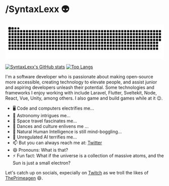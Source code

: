 # /SyntaxLexx 👽

<picture>
  <source media="(prefers-color-scheme: dark)" srcset="https://raw.githubusercontent.com/syntaxlexx/syntaxlexx/output/github-contribution-grid-snake-dark.svg">
  <source media="(prefers-color-scheme: light)" srcset="https://raw.githubusercontent.com/syntaxlexx/syntaxlexx/output/github-contribution-grid-snake.svg">
  <img alt="github contribution grid snake animation" src="https://raw.githubusercontent.com/syntaxlexx/syntaxlexx/output/github-contribution-grid-snake.svg">
</picture>

[![SyntaxLexx's GitHub stats](https://github-readme-stats.vercel.app/api?username=syntaxlexx&theme=dracula)](https://github.com/syntaxlexx/github-readme-stats) [![Top Langs](https://github-readme-stats.vercel.app/api/top-langs/?username=syntaxlexx&layout=compact)](https://github.com/syntaxlexx/github-readme-stats)

I'm a software developer who is passionate about making open-source more accessible, creating technology to elevate people, and assist junior and aspiring developers unleash their potential. Some technologies and frameworks I enjoy working with include Laravel, Flutter, Sveltekit, Node, React, Vue, Unity, among others. I also game and build games while at it 😉.

- 🖥️ Code and computers electrifies me...
- 🔭 Astronomy intrigues me...
- 🚀 Space travel fascinates me...
- 👯 Dances and culture enlivens me ...
- 🤔 Natural Human Intelligence is still mind-boggling...
- 🤖 Unregulated AI terrifies me... 
- 📫 But you can always reach me at: [Twitter](https://twitter.com/syntaxlexx)
- 😄 Pronouns: What is that?
- ⚡ Fun fact: What if the universe is a collection of massive atoms, and the Sun is just a small electron?

Let's catch up on socials, expecially on [Twitch](https://twitch.tv) as we troll the likes of [ThePrimeagen](https://twitch.com/ThePrimeagen) 😄.
